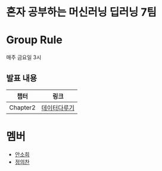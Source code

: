 # 혼자 공부하는 머신러닝 딥러닝 7팀

# Group Rule
매주 금요일 3시

## 발표 내용
|챕터|링크|
|---|---|
|Chapter2|[데이터다루기]()|



# 멤버
- [안소희](https://github.com/soheean1370)
- [정의찬](https://github.com/JEuichan)

